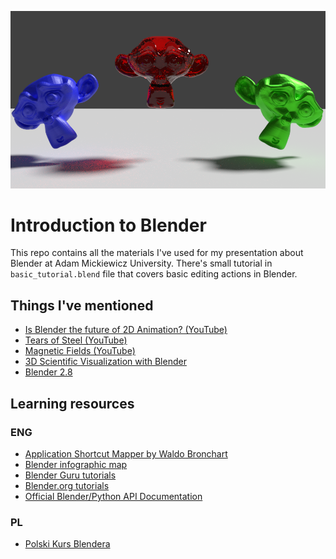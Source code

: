 ![Image with example](https://raw.githubusercontent.com/hryniuk/blender-intro/master/render.png?raw=true)

# Introduction to Blender

This repo contains all the materials I've used for my presentation about
Blender at Adam Mickiewicz University. There's small tutorial in `basic_tutorial.blend` file
that covers basic editing actions in Blender.

## Things I've mentioned

* [Is Blender the future of 2D Animation? (YouTube)](https://www.youtube.com/watch?v=L1Wl3YoRe8w)
* [Tears of Steel (YouTube)](https://www.youtube.com/watch?v=R6MlUcmOul8)
* [Magnetic Fields (YouTube)](https://www.youtube.com/watch?v=2_hwGahuDRE)
* [3D Scientific Visualization with Blender](https://www.cv.nrao.edu/~bkent/blender/index.html)
* [Blender 2.8](https://www.blender.org/2-8/)

## Learning resources

### ENG

* [Application Shortcut Mapper by Waldo Bronchart](http://waldobronchart.github.io/ShortcutMapper/#Blender)
* [Blender infographic map](https://www.giudansky.com/design/51-blender-map)
* [Blender Guru tutorials](https://www.blenderguru.com/)
* [Blender.org tutorials](https://www.blender.org/support/tutorials/)
* [Official Blender/Python API Documentation](https://docs.blender.org/api/current/)

### PL

* [Polski Kurs Blendera](http://polskikursblendera.pl/)
